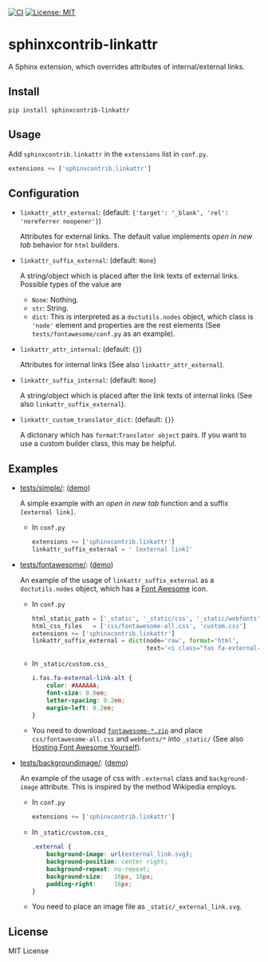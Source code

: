 [![CI](https://github.com/tatsushi-ikeda/sphinxcontrib-linkattr/actions/workflows/main.yml/badge.svg)](https://github.com/tatsushi-ikeda/sphinxcontrib-linkattr/actions/workflows/main.yml)
[![License: MIT](https://img.shields.io/badge/License-MIT-yellow.svg)](https://opensource.org/licenses/MIT)

# sphinxcontrib-linkattr

A Sphinx extension, which overrides attributes of internal/external links.

## Install

```
pip install sphinxcontrib-linkattr
```

## Usage

Add `sphinxcontrib.linkattr` in the `extensions` list in `conf.py`.

```Python
extensions += ['sphinxcontrib.linkattr']
```

## Configuration
    
- `linkattr_attr_external`: (default: `{'target': '_blank', 'rel': 'noreferrer noopener'}`)

    Attributes for external links. The default value implements *open in new tab* behavior for `html` builders.

- `linkattr_suffix_external`: (default: `None`)

    A string/object which is placed after the link texts of external links.
    Possible types of the value are
    
     - `None`: Nothing.
     - `str`:  String.
     - `dict`: This is interpreted as a `doctutils.nodes` object, which class is `'node'` element and properties are the rest elements (See `tests/fontawesome/conf.py` as an example).

- `linkattr_attr_internal`: (default: `{}`)

    Attributes for internal links (See also `linkattr_attr_external`).

- `linkattr_suffix_internal`: (default: `None`)

    A string/object which is placed after the link texts of internal links (See also `linkattr_suffix_external`). 
    
- `linkattr_custom_translator_dict`: (default: `{}`)

    A dictonary which has `format`:`Translator object` pairs. If you want to use a custom builder class, this may be helpful.

## Examples

- [tests/simple/](https://github.com/tatsushi-ikeda/sphinxcontrib-linkattr/tree/master/tests/simple/): ([demo](https://tatsushi-ikeda.github.io/sphinxcontrib-linkattr/simple/index.html))

    A simple example with an *open in new tab* function and a suffix `[external link]`.
    
    - In `conf.py`
        ```Python
        extensions += ['sphinxcontrib.linkattr']
        linkattr_suffix_external = ' [external link]'
        ```
    
- [tests/fontawesome/](https://github.com/tatsushi-ikeda/sphinxcontrib-linkattr/tree/master/tests/fontawesome/): ([demo](https://tatsushi-ikeda.github.io/sphinxcontrib-linkattr/fontawesome/index.html))

    An example of the usage of `linkattr_suffix_external` as a `doctutils.nodes` object, which has a [Font Awesome](https://fontawesome.com/) icon.
    
    - In `conf.py`
        ```Python
        html_static_path = ['_static', '_static/css', '_static/webfonts']
        html_css_files   = ['css/fontawesome-all.css', 'custom.css']
        extensions += ['sphinxcontrib.linkattr']
        linkattr_suffix_external = dict(node='raw', format='html',
                                        text='<i class="fas fa-external-link-alt"></i>')
        ```
    - In `_static/custom.css_`
        ```css
        i.fas.fa-external-link-alt {
            color: #AAAAAA;
            font-size: 0.8em;
            letter-spacing: 0.2em;
            margin-left: 0.2em;
        }
        ```
    - You need to download [`fontawesome-*.zip`](https://fontawesome.com/v5.0/how-to-use/on-the-web/setup/getting-started) and place `css/fontawesome-all.css` and `webfonts/*` into `_static/` (See also [Hosting Font Awesome Yourself](https://fontawesome.com/v5.0/how-to-use/on-the-web/setup/getting-started)).
    
- [tests/backgroundimage/](https://github.com/tatsushi-ikeda/sphinxcontrib-linkattr/tree/master/tests/fontawesome/): ([demo](https://tatsushi-ikeda.github.io/sphinxcontrib-linkattr/backgroundimage/index.html))

    An example of the usage of css with `.external` class and `background-image` attribute. This is inspired by the method Wikipedia employs.

    - In `conf.py`
        ```Python
        extensions += ['sphinxcontrib.linkattr']
        ```
    - In `_static/custom.css_`
        ```css
        .external {
            background-image: url(external_link.svg);
            background-position: center right;
            background-repeat: no-repeat;
            background-size:   16px, 16px;
            padding-right:     16px;
        }
        ```
    - You need to place an image file as `_static/_external_link.svg`.
    
## License

MIT License
    
